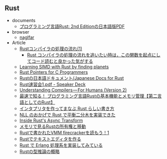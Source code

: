 ## Rust

+ documents
    + [プログラミング言語Rust: 2nd Editionの日本語版PDF](https://y-yu.github.io/trpl-2nd-pdf/book.pdf)
+ browser
    + [naglfar](https://github.com/maekawatoshiki/naglfar)
+ Article
    + [Rustコンパイラの処理の流れ(1)](https://medium.com/@11Takanori/rust%E3%82%B3%E3%83%B3%E3%83%91%E3%82%A4%E3%83%A9%E3%81%AE%E5%87%A6%E7%90%86%E3%81%AE%E6%B5%81%E3%82%8C-1-23ae7429ec10)
        + [Rust コンパイラの処理の流れを追いたい時は，この関数を起点にしてコード読むと良かった気がする](https://twitter.com/Linda_pp/status/995902597029482496)
    + [Learning SIMD with Rust by finding planets](https://medium.com/@Razican/learning-simd-with-rust-by-finding-planets-b85ccfb724c3)
    + [Rust Pointers for C Programmers](http://blahg.josefsipek.net/?p=580)
    + [Rustの日本語ドキュメント/Japanese Docs for Rust](https://doc.rust-jp.rs/)
    + [Rust速習会1.pdf - Speaker Deck](https://speakerdeck.com/qnighy/rustsu-xi-hui-1)
    + [Understanding Compilers — For Humans (Version 2)](https://towardsdatascience.com/understanding-compilers-for-humans-version-2-157f0edb02dd)
    + [最速で知る！ プログラミング言語Rustの基本機能とメモリ管理【第二言語としてのRust】](https://employment.en-japan.com/engineerhub/entry/2017/07/10/110000)
    + [インタプリタを作ってまなぶ Rust らしい書き方](https://yuk1tyd.hatenablog.com/entry/2018/08/03/184806)
    + [NLL のおかげで Rust で平衡二分木を実装できた](https://nojima.hatenablog.com/entry/2018/11/20/080000)
    + [Inside Rust's Async Transform](https://blag.nemo157.com/2018/12/09/inside-rusts-async-transform.html)
    + [メモリで見るRustの所有権と移動](https://mrsekut.site/?p=3280)
    + [Rustで書かれたVMM firecrackerを読もう！1](https://tomo-wait-for-it-yuki.hatenablog.com/entry/2018/12/12/214332)
    + [Rustでテキストエディタを作る](https://qiita.com/hatoo@github/items/905a19a98876e7446edf)
    + [Rust で Erlang 処理系を実装してみている](https://medium.com/@szktty/rust-%E3%81%A7-erlang-%E5%87%A6%E7%90%86%E7%B3%BB%E3%82%92%E5%AE%9F%E8%A3%85%E3%81%97%E3%81%A6%E3%81%BF%E3%81%A6%E3%81%84%E3%82%8B-d5e3edb25b82)
    + [Rustの型推論の概略](https://qnighy.hatenablog.com/entry/2017/06/05/070000)

